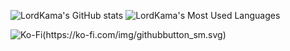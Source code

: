 
![LordKama's GitHub stats](https://github-readme-stats.vercel.app/api?username=LordKamaYT&show_icons=true&theme=merko)
![LordKama's Most Used Languages](https://github-readme-stats.vercel.app/api/top-langs/?username=LordKamaYT&layout=compact&langs_count=16&theme=react)

![Ko-Fi(https://ko-fi.com/img/githubbutton_sm.svg)](https://ko-fi.com/Y8Y1HWQ2R)
